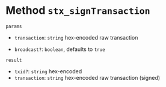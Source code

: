 # Method `stx_signTransaction`

`params`

- `transaction`: `string` hex-encoded raw transaction

* `broadcast?`: `boolean`, defaults to `true`

`result`

- `txid?`: `string` hex-encoded
- `transaction`: `string` hex-encoded raw transaction (signed)
